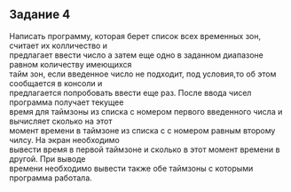 ## Задание 4 
Написать программу, которая берет список всех временных зон, считает их колличество и</br> предлагает ввести число а затем еще одно в заданном диапазоне равном количеству имеющихся</br> тайм зон, если введенное число не подходит, под условия,то об этом сообщается в консоли и</br> предлагается попробовать ввести еще раз. После ввода чисел программа получает текущее</br> время для таймзоны из списка с номером первого введенного числа и вычисляет сколько на этот</br> момент времени в таймзоне из списка с с номером равным второму чилсу. На экран необходимо</br> вывести время в первой таймзоне и сколько в этот момент времени в другой. При выводе</br> времени необходимо вывести также обе таймзоны с которыми программа работала.